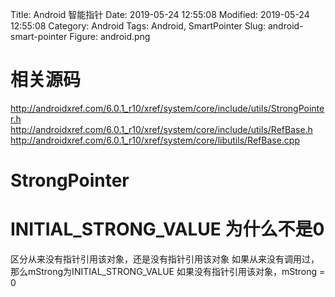 Title: Android 智能指针
Date: 2019-05-24 12:55:08
Modified: 2019-05-24 12:55:08
Category: Android
Tags: Android, SmartPointer
Slug: android-smart-pointer
Figure: android.png

# 相关源码
http://androidxref.com/6.0.1_r10/xref/system/core/include/utils/StrongPointer.h
http://androidxref.com/6.0.1_r10/xref/system/core/include/utils/RefBase.h
http://androidxref.com/6.0.1_r10/xref/system/core/libutils/RefBase.cpp


# StrongPointer

# INITIAL_STRONG_VALUE 为什么不是0
区分从来没有指针引用该对象，还是没有指针引用该对象
如果从来没有调用过，那么mStrong为INITIAL_STRONG_VALUE
如果没有指针引用该对象，mStrong = 0

